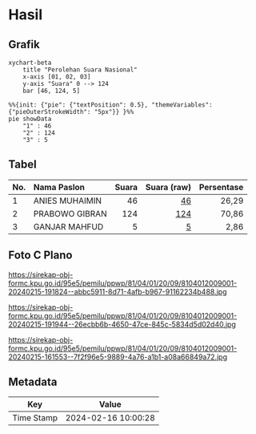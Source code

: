 # Hasil

## Grafik

```mermaid
xychart-beta
    title "Perolehan Suara Nasional"
    x-axis [01, 02, 03]
    y-axis "Suara" 0 --> 124
    bar [46, 124, 5]
```

```mermaid
%%{init: {"pie": {"textPosition": 0.5}, "themeVariables": {"pieOuterStrokeWidth": "5px"}} }%%
pie showData
    "1" : 46
    "2" : 124
    "3" : 5
```

## Tabel

| No. | Nama Paslon    | Suara | Suara (raw) | Persentase |
|:--- |:-------------- | -----:| -----------:| ----------:|
| 1   | ANIES MUHAIMIN | 46    | [46][p-1]   | 26,29      |
| 2   | PRABOWO GIBRAN | 124   | [124][p-2]  | 70,86      |
| 3   | GANJAR MAHFUD  | 5     | [5][p-3]    | 2,86       |


[p-1]: https://github.com/gigit-pemilu/pemilu-2024/blob/main/pilpres/hitung-suara/sub/81-maluku/sub/04-buru/sub/01-namlea/sub/2009-siahoni/sub/001-tps/sub/paslon-1.txt
[p-2]: https://github.com/gigit-pemilu/pemilu-2024/blob/main/pilpres/hitung-suara/sub/81-maluku/sub/04-buru/sub/01-namlea/sub/2009-siahoni/sub/001-tps/sub/paslon-2.txt
[p-3]: https://github.com/gigit-pemilu/pemilu-2024/blob/main/pilpres/hitung-suara/sub/81-maluku/sub/04-buru/sub/01-namlea/sub/2009-siahoni/sub/001-tps/sub/paslon-3.txt

## Foto C Plano

https://sirekap-obj-formc.kpu.go.id/95e5/pemilu/ppwp/81/04/01/20/09/8104012009001-20240215-191824--abbc5911-8d71-4afb-b967-91162234b488.jpg

https://sirekap-obj-formc.kpu.go.id/95e5/pemilu/ppwp/81/04/01/20/09/8104012009001-20240215-191944--26ecbb6b-4650-47ce-845c-5834d5d02d40.jpg

https://sirekap-obj-formc.kpu.go.id/95e5/pemilu/ppwp/81/04/01/20/09/8104012009001-20240215-161553--7f2f96e5-9889-4a76-a1b1-a08a66849a72.jpg


## Metadata

| Key        | Value               |
| ---------- | ------------------- |
| Time Stamp | 2024-02-16 10:00:28 |



